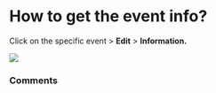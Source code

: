 # How to get the event info?

<p class="no-margin">Click on the specific event &gt; <b>Edit</b> &gt; <b>Information. </b></p>
<p class="no-margin"></p>
<div class="intercom-container"><img src="/assets/img/teams-pro/image_164.png"></div>

### Comments
<Comments />
